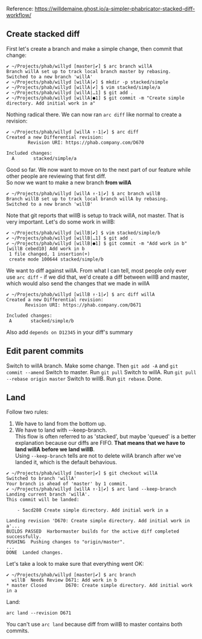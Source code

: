 Reference: https://willdemaine.ghost.io/a-simpler-phabricator-stacked-diff-workflow/  

## Create stacked diff
First let's create a branch and make a simple change, then commit that change:
```
✔ ~/Projects/phab/willyd [master|✔] $ arc branch willA
Branch willA set up to track local branch master by rebasing.
Switched to a new branch 'willA'
✔ ~/Projects/phab/willyd [willA|✔] $ mkdir -p stacked/simple
✔ ~/Projects/phab/willyd [willA|✔] $ vim stacked/simple/a
✔ ~/Projects/phab/willyd [willA|…1] $ git add .
✔ ~/Projects/phab/willyd [willA|●1] $ git commit -m "Create simple directory. Add initial work in a"
```

Nothing radical there. We can now ran `arc diff` like normal to create a revision:
```
✔ ~/Projects/phab/willyd [willA ↑·1|✔] $ arc diff
Created a new Differential revision:
        Revision URI: https://phab.company.com/D670

Included changes:
  A       stacked/simple/a
```
Good so far. We now want to move on to the next part of our feature while other people are reviewing that first diff.   
So now we want to make a new branch **from willA**
```
✔ ~/Projects/phab/willyd [willA ↑·1|✔] $ arc branch willB
Branch willB set up to track local branch willA by rebasing.
Switched to a new branch 'willB'
```
Note that git reports that willB is setup to track willA, not master. That is very important. Let's do some work in willB:
```
✔ ~/Projects/phab/willyd [willB|✔] $ vim stacked/simple/b
✔ ~/Projects/phab/willyd [willB|…1] $ git add .
✔ ~/Projects/phab/willyd [willB|●1] $ git commit -m "Add work in b"
[willB cebed10] Add work in b
 1 file changed, 1 insertion(+)
 create mode 100644 stacked/simple/b
 ```
 We want to diff against willA. From what I can tell, most people only ever use `arc diff` - if we did that, we'd create a diff between willB and master, 
 which would also send the changes that we made in willA
 ```
 ✔ ~/Projects/phab/willyd [willB ↑·1|✔] $ arc diff willA
Created a new Differential revision:
        Revision URI: https://phab.company.com/D671

Included changes:
  A       stacked/simple/b
 ```
 Also add `depends on D12345` in your diff's summary
 
 ## Edit parent commits
 Switch to willA branch. Make some change. Then `git add -A` and `git commit --amend`
 Switch to master. Run `git pull`
 Switch to willA. Run `git pull --rebase origin master`
 Switch to willB. Run `git rebase`. Done.
 
 ## Land
 Follow two rules:
 1. We have to land from the bottom up.  
 2. We have to land with --keep-branch.  
 This flow is often referred to as 'stacked', but maybe 'queued' is a better explanation because our diffs are FIFO.
  **That means that we have to land willA before we land willB**.  
  Using `--keep-branch` tells are not to delete willA branch after we've landed it, which is the default behavious.  
  ```
  ✔ ~/Projects/phab/willyd [master|✔] $ git checkout willA 
Switched to branch 'willA'
Your branch is ahead of 'master' by 1 commit.
✔ ~/Projects/phab/willyd [willA ↑·1|✔] $ arc land --keep-branch
Landing current branch 'willA'.
This commit will be landed:

      - 5acd280 Create simple directory. Add initial work in a

Landing revision 'D670: Create simple directory. Add initial work in a'...
BUILDS PASSED  Harbormaster builds for the active diff completed successfully.
PUSHING  Pushing changes to "origin/master".
...
DONE  Landed changes.
```
Let's take a look to make sure that everything went OK:
```
✔ ~/Projects/phab/willyd [master|✔] $ arc branch
  willB  Needs Review D671: Add work in b
* master Closed       D670: Create simple directory. Add initial work in a
```
Land:
```
arc land --revision D671
```
You can't use `arc land` because diff from willB to master contains both commits.
  
